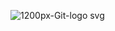![1200px-Git-logo svg](https://user-images.githubusercontent.com/105508007/188055406-01072e78-bfea-4eab-bd44-926d1435f384.png)
